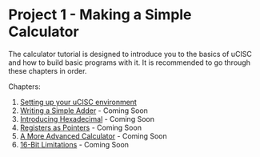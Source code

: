 # Project 1 - Making a Simple Calculator

The calculator tutorial is designed to introduce you to the basics of uCISC and
how to build basic programs with it. It is recommended to go through these
chapters in order.

Chapters:

1. [Setting up your uCISC environment](01_Setting_Up.md)
2. [Writing a Simple Adder](02_A_Simple_Adder.md) - Coming Soon
3. [Introducing Hexadecimal](03_Introducing_Hexadecimal.md) - Coming Soon
4. [Registers as Pointers](04_Registers_as_Pointers.md) - Coming Soon
5. [A More Advanced Calculator](05_A_More_Advanced_Calculator.md) - Coming Soon
6. [16-Bit Limitations](16_Bit_Limitations.md) - Coming Soon

